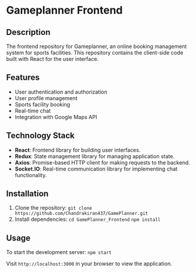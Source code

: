 # Gameplanner Frontend

## Description
The frontend repository for Gameplanner, an online booking management system for sports facilities. This repository contains the client-side code built with React for the user interface.

## Features
- User authentication and authorization
- User profile management
- Sports facility booking
- Real-time chat
- Integration with Google Maps API

## Technology Stack
- **React**: Frontend library for building user interfaces.
- **Redux**: State management library for managing application state.
- **Axios**: Promise-based HTTP client for making requests to the backend.
- **Socket.IO**: Real-time communication library for implementing chat functionality.

## Installation
1. Clone the repository:
```git clone https://github.com/Chandrakiran437/GamePlanner.git```
2. Install dependencies:
```cd GamePlanner_Frontend```
```npm install```

## Usage
To start the development server:
```npm start```

Visit `http://localhost:3000` in your browser to view the application.

